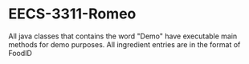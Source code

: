 # EECS-3311-Romeo

All java classes that contains the word "Demo" have executable main methods for demo purposes.
All ingredient entries are in the format of FoodID
